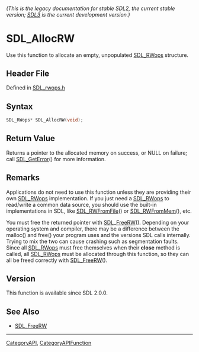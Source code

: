 ###### (This is the legacy documentation for stable SDL2, the current stable version; [SDL3](https://wiki.libsdl.org/SDL3/) is the current development version.)
# SDL_AllocRW

Use this function to allocate an empty, unpopulated [SDL_RWops](SDL_RWops) structure.

## Header File

Defined in [SDL_rwops.h](https://github.com/libsdl-org/SDL/blob/SDL2/include/SDL_rwops.h)

## Syntax

```c
SDL_RWops* SDL_AllocRW(void);

```

## Return Value

Returns a pointer to the allocated memory on success, or NULL on failure;
call [SDL_GetError](SDL_GetError)() for more information.

## Remarks

Applications do not need to use this function unless they are providing
their own [SDL_RWops](SDL_RWops) implementation. If you just need a
[SDL_RWops](SDL_RWops) to read/write a common data source, you should use
the built-in implementations in SDL, like
[SDL_RWFromFile](SDL_RWFromFile)() or [SDL_RWFromMem](SDL_RWFromMem)(),
etc.

You must free the returned pointer with [SDL_FreeRW](SDL_FreeRW)().
Depending on your operating system and compiler, there may be a difference
between the malloc() and free() your program uses and the versions SDL
calls internally. Trying to mix the two can cause crashing such as
segmentation faults. Since all [SDL_RWops](SDL_RWops) must free themselves
when their **close** method is called, all [SDL_RWops](SDL_RWops) must be
allocated through this function, so they can all be freed correctly with
[SDL_FreeRW](SDL_FreeRW)().

## Version

This function is available since SDL 2.0.0.

## See Also

- [SDL_FreeRW](SDL_FreeRW)

----
[CategoryAPI](CategoryAPI), [CategoryAPIFunction](CategoryAPIFunction)

